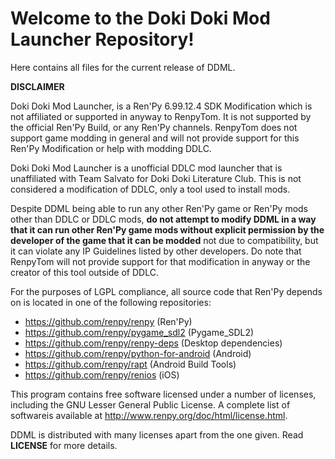 # Welcome to the Doki Doki Mod Launcher Repository!

Here contains all files for the current release of DDML.

**DISCLAIMER**

Doki Doki Mod Launcher, is a Ren'Py 6.99.12.4 SDK Modification which is not affiliated or supported in anyway to RenpyTom. It is not supported by the official Ren'Py Build, or any Ren'Py channels. RenpyTom does not support game modding in general and will not provide support for this Ren'Py Modification or help with modding DDLC.
    
Doki Doki Mod Launcher is a unofficial DDLC mod launcher that is unaffiliated with Team Salvato for Doki Doki Literature Club. This is not considered a modification of DDLC, only a tool used to install mods.

Despite DDML being able to run any other Ren'Py game or Ren'Py mods other than DDLC or DDLC mods, **do not attempt to modify DDML in a way that it can run other Ren'Py game mods without explicit permission by the developer of the game that it can be modded** not due to compatibility, but it can violate any IP Guidelines listed by other developers. Do note that RenpyTom will not provide support for that modification in anyway or the creator of this tool outside of DDLC.

For the purposes of LGPL compliance, all source code that Ren'Py depends
on is located in one of the following repositories:

* https://github.com/renpy/renpy (Ren'Py)
* https://github.com/renpy/pygame_sdl2 (Pygame_SDL2)
* https://github.com/renpy/renpy-deps (Desktop dependencies)
* https://github.com/renpy/python-for-android (Android)
* https://github.com/renpy/rapt (Android Build Tools)
* https://github.com/renpy/renios (iOS)

This program contains free software licensed under a number of licenses, including the GNU Lesser General Public License. A complete list of softwareis available at http://www.renpy.org/doc/html/license.html.

DDML is distributed with many licenses apart from the one given. Read **LICENSE** for more details.

